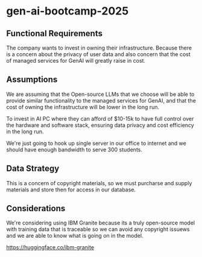 # gen-ai-bootcamp-2025

## Functional Requirements

The company wants to invest in owning their infrastructure.
Because there is a concern about the privacy of user data and also concern that the cost of managed services for GenAI will greatly raise in cost.

## Assumptions
We are assuming that the Open-source LLMs that we choose will be able to provide similar functionality to the managed services for GenAI, and that the cost of owning the infrastructure will be lower in the long run.

To invest in AI PC where they can afford of $10-15k to have full control over the hardware and software stack, ensuring data privacy and cost efficiency in the long run.

We're just going to hook up single server in our office to internet 
and we should have enough bandwidth to serve 300 students.


## Data Strategy

This is a concern of copyright materials, so we must purcharse and supply materials and store then for access in our database.

## Considerations

We're considering using IBM Granite because its a truly open-source model with training data that is traceable so we can avoid any copyright issuews and we are able to know what is going on in the model.

https://huggingface.co/ibm-granite
